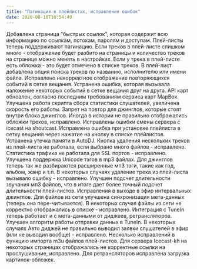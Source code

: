 ```yaml
---
title: "Пагинация в плейлистах, исправления ошибок"
date: 2020-08-10T10:54:49
---
```


Добавлена страница "быстрых ссылок", которая содержит всю информацию по ссылкам, потокам, паролям и доступам. Плей-листы теперь поддерживают пагинацию. Если треков в плей-листе слишком много - отображение будет разбито на страницы и количество треков на странице можно менять в настройках. Если у трека в плей-листе есть обложка - это будет отмечено в списке треков. В плей-лист добавлена опция поиска треков по названию, исполнителю или имени файла. Исправлено некорректное отображение повторяющихся событий в сетке вещания. Устранена ошибка, которая вызывала наложение некоторых событий в сетке вещания друг на друга. API карт обновлен, согласно последним требованиям сервиса карт MapBox. Улучшена работа скрипта сбора статистики слушателей, увеличена скорость его работы. Запрет на повтор для джинглов, которые стоят внутри блока джинглов. Иногда в истории не правильно отображались обложки треков, исправлено. Исправлены ошибки смены сервера с icecast на shoutcast. Исправлена ошибка при установке плейлиста в сетку вещания через нажатие на кнопку в списке плейлистов. Устранена утечка памяти в AutoDJ. Кнопка удаления нескольких треков из плей-листа не работала, если выбрано много файлов - исправлено. Статистика трафика не работала для SSL портов - исправлено. Улучшена поддержка Unicode тэгов в mp3 файлах. Для джинглов теперь так же разбираются расширенные мп3 тэги, такие как год, альбом, жанр и т.п. В некоторых случаях удаление трека из плей-листа вызывало ошибку - исправлено. Улучшен подсчет длительности звучания мп3 файлов, что в итоге дает более точный подсчет длительности плей-листов. Исправления в выходе в эфир интервальных джинглов. Для файлов из сети улучшена синхронизация мета-данных (теперь она пере-читывается). В некоторых случая файлы из сети не корректно отображались в списке - исправлено. Интеграция с TuneIn теперь работает и с мета-данными от диджеев, ретрансляторов. Улучшен алгоритм работы отправки данных в TuneIn. В некоторых случаях Авто диджей не правильно выводил заявки слушателей в эфир (или не выводил вообще) - исправлено. Несколько исправлений в функцию импорта m3u файлов плей-листов. Для сервера Icecast-kh на некоторых страницах отображались не корректные ссылки на прослушивание, исправлено. Для ретрансляторов исправлена загрузка картинок-обложек.

